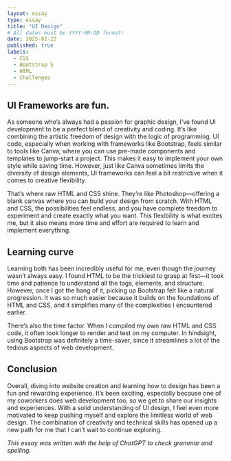 ```yaml
---
layout: essay
type: essay
title: "UI Design"
# All dates must be YYYY-MM-DD format!
date: 2025-02-22
published: true
labels:
  - CSS
  - Bootstrap 5
  - HTML
  - Challenges
---
```




## UI Frameworks are fun.

As someone who’s always had a passion for graphic design, I’ve found UI development to be a perfect blend of creativity and coding. It’s like combining the artistic freedom of design with the logic of programming. UI code, especially when working with frameworks like Bootstrap, feels similar to tools like Canva, where you can use pre-made components and templates to jump-start a project. This makes it easy to implement your own style while saving time. However, just like Canva sometimes limits the diversity of design elements, UI frameworks can feel a bit restrictive when it comes to creative flexibility.

That’s where raw HTML and CSS shine. They’re like Photoshop—offering a blank canvas where you can build your design from scratch. With HTML and CSS, the possibilities feel endless, and you have complete freedom to experiment and create exactly what you want. This flexibility is what excites me, but it also means more time and effort are required to learn and implement everything.

## Learning curve
Learning both has been incredibly useful for me, even though the journey wasn’t always easy. I found HTML to be the trickiest to grasp at first—it took time and patience to understand all the tags, elements, and structure. However, once I got the hang of it, picking up Bootstrap felt like a natural progression. It was so much easier because it builds on the foundations of HTML and CSS, and it simplifies many of the complexities I encountered earlier.

There’s also the time factor. When I compiled my own raw HTML and CSS code, it often took longer to render and test on my computer. In hindsight, using Bootstrap was definitely a time-saver, since it streamlines a lot of the tedious aspects of web development.

## Conclusion
Overall, diving into website creation and learning how to design has been a fun and rewarding experience. It’s been exciting, especially because one of my coworkers does web development too, so we get to share our insights and experiences. With a solid understanding of UI design, I feel even more motivated to keep pushing myself and explore the limitless world of web design. The combination of creativity and technical skills has opened up a new path for me that I can’t wait to continue exploring.

_This essay was written with the help of ChatGPT to check grammar and spelling._
